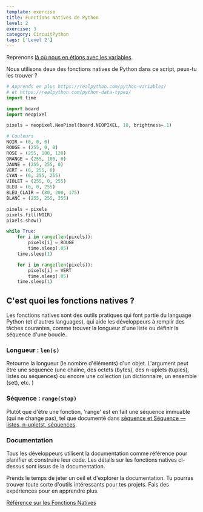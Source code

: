 ```yaml
---
template: exercise
title: Functions Natives de Python
level: 2
exercise: 3
category: CircuitPython
tags: ['Level 2']
---
```


Reprenons [là où nous en étions avec les variables](../L2-E1).

Nous utilisons deux des fonctions natives de Python dans ce script, peux-tu les trouver ?

```python
# Apprends en plus https://realpython.com/python-variables/
# et https://realpython.com/python-data-types/
import time

import board
import neopixel

pixels = neopixel.NeoPixel(board.NEOPIXEL, 10, brightness=.1)

# Couleurs
NOIR = (0, 0, 0)
ROUGE = (255, 0, 0)
ROSE = (255, 100, 120)
ORANGE = (255, 100, 0)
JAUNE = (255, 255, 0)
VERT = (0, 255, 0)
CYAN = (0, 255, 255)
VIOLET = (255, 0, 255)
BLEU = (0, 0, 255)
BLEU_CLAIR = (80, 200, 175)
BLANC = (255, 255, 255)

pixels = pixels
pixels.fill(NOIR)
pixels.show()

while True:
    for i in range(len(pixels)):
        pixels[i] = ROUGE
        time.sleep(.05)
    time.sleep(1)

    for i in range(len(pixels)):
        pixels[i] = VERT
        time.sleep(.05)
    time.sleep(1)

```
## C'est quoi les fonctions natives ?

Les fonctions natives sont des outils pratiques qui font partie du language Python (et d'autres languages), qui aide les développeurs à remplir des tâches courantes, comme trouver la longueur d'une liste ou définir la séquence d'une boucle.

### Longueur : `len(s)`

Retourne la longueur (le nombre d'éléments) d'un objet. L'argument peut être une séquence (une chaîne, des octets (bytes), des n-uplets (tuples), listes ou séquences) ou encore une collection (un dictionnaire, un ensemble (set), etc. )

### Séquence : `range(stop)`

Plutôt que d'être une fonction, 'range' est en fait une séquence immuable (qui ne change pas), tel que documenté dans [séquence et Séquence — listes, n-upletst, séquences](https://docs.python.org/fr/3/library/stdtypes.html#range).

### Documentation

Tous les développeurs utilisent la documentation comme référence pour planifier et construire leur code. Les détails sur les fonctions natives ci-dessus sont issus de la documentation.

Prends le temps de jeter un oeil et d'explorer la documentation. Tu pourras trouver toute sorte d'outils intéressants pour tes projets. Fais des expériences pour en apprendre plus.

[Référence sur les Fonctions Natives](https://docs.python.org/fr/3/library/functions.html)
